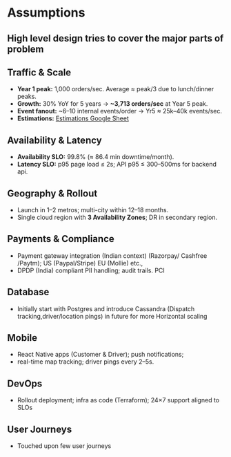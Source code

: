 # Assumptions

## High level design tries to cover the major parts of problem

## Traffic & Scale
- **Year 1 peak:** 1,000 orders/sec. Average ≈ peak/3 due to lunch/dinner peaks.
- **Growth:** 30% YoY for 5 years → **~3,713 orders/sec** at Year 5 peak.
- **Event fanout:** ~6–10 internal events/order → Yr5 ≈ 25k–40k events/sec.
- **Estimations:** [Estimations Google Sheet](https://docs.google.com/spreadsheets/d/1eTeTL9LQVQokM4e1JBeC9hl1yfHHnq68qMI9jJmtFR4/edit?usp=sharing) 

## Availability & Latency
- **Availability SLO:** 99.8% (≈ 86.4 min downtime/month).
- **Latency SLO:** p95 page load ≤ 2s; API p95 ≤ 300–500ms for backend api.

## Geography & Rollout
- Launch in 1–2 metros; multi-city within 12–18 months.
- Single cloud region with **3 Availability Zones**; DR in secondary region.

## Payments & Compliance
- Payment gateway integration (Indian context) (Razorpay/ Cashfree /Paytm); US (Paypal/Stripe) EU (Mollie) etc.,
- DPDP (India) compliant PII handling; audit trails. PCI

## Database
- Initially start with Postgres and introduce Cassandra (Dispatch tracking,driver/location pings) in future for more Horizontal scaling

## Mobile
- React Native apps (Customer & Driver); push notifications; 
- real-time map tracking; driver pings every 2–5s.

## DevOps
- Rollout deployment; infra as code (Terraform); 24×7 support aligned to SLOs

## User Journeys
- Touched upon few user journeys